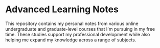 # Advanced Learning Notes
This repository contains my personal notes from various online undergraduate and graduate-level courses that I'm pursuing in my free time. These studies support my professional development while also helping me expand my knowledge across a range of subjects.